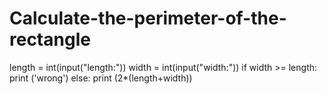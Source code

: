 # Calculate-the-perimeter-of-the-rectangle
length = int(input("length:"))
width = int(input("width:"))
if width >= length:
    print ('wrong')
else:
    print (2*(length+width))
